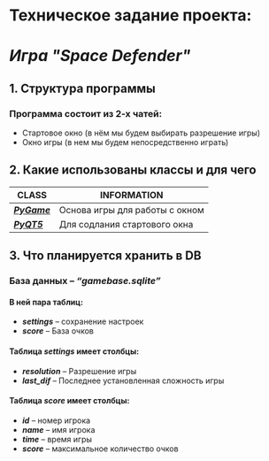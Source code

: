 #  Техническое задание проекта: 
# _Игра "Space Defender"_
## 1. Структура программы
### Программа состоит из 2-х чатей:
- Стартовое окно (в нём мы будем выбирать разрешение игры)
- Окно игры (в нем мы будем непосредственно играть)
## 2. Какие использованы классы и для чего
| **CLASS**                                     | **INFORMATION**                |
|-----------------------------------------------|--------------------------------|
| _**[PyGame](https://www.pygame.org)**_        | Основа игры для работы с окном |
| _**[PyQT5](https://pypi.org/project/PyQt5)**_ | Для содлания стартового окна   |

## 3. Что планируется хранить в DB
### База данных – _“gamebase.sqlite”_
#### В ней пара таблиц:
- _**settings**_ – сохранение настроек
- _**score**_ – База очков

#### Таблица _settings_ имеет столбцы:
- _**resolution**_ – Разрешение игры
- _**last_dif**_ – Последнее установленная сложность игры

#### Таблица _score_ имеет столбцы:
- _**id**_ – номер игрока
- _**name**_ – имя игрока
- _**time**_ – время игры
- _**score**_ – максимальное количество очков